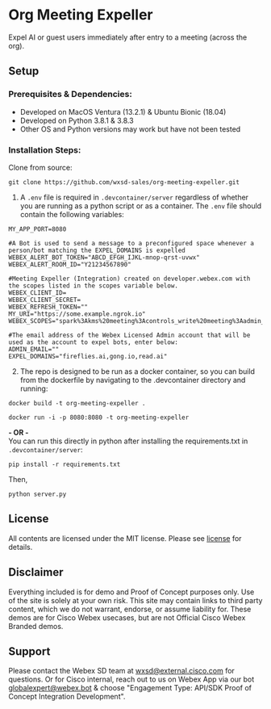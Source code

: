 # Org Meeting Expeller

Expel AI or guest users immediately after entry to a meeting (across the org).
<!--[![Vidcast Overview](https://github.com/wxsd-sales/custom-pmr-pin/assets/19175490/4861e7cd-7478-49cf-bada-223b30810691)](https://app.vidcast.io/share/3f264756-563a-4294-82f7-193643932fb3)-->
<!--[![Vidcast Overview](https://github-production-user-asset-6210df.s3.amazonaws.com/19175490/249649420-980de741-1a2c-4aea-883e-4da629bc8701.png)](https://app.vidcast.io/share/677cc9bc-b0bb-4419-9338-5f4bbe0100a3)-->


## Setup

### Prerequisites & Dependencies:

- Developed on MacOS Ventura (13.2.1) & Ubuntu Bionic (18.04)
- Developed on Python 3.8.1 & 3.8.3
-   Other OS and Python versions may work but have not been tested

<!-- GETTING STARTED -->

### Installation Steps:

Clone from source:  
```
git clone https://github.com/wxsd-sales/org-meeting-expeller.git
```

1. A ```.env``` file is required in ```.devcontainer/server``` regardless of whether you are running as a python script or as a container.  The ```.env``` file should contain the following variables:
```
MY_APP_PORT=8080

#A Bot is used to send a message to a preconfigured space whenever a person/bot matching the EXPEL_DOMAINS is expelled
WEBEX_ALERT_BOT_TOKEN="ABCD_EFGH_IJKL-mnop-qrst-uvwx"
WEBEX_ALERT_ROOM_ID="Y21234567890"

#Meeting Expeller (Integration) created on developer.webex.com with the scopes listed in the scopes variable below.
WEBEX_CLIENT_ID=
WEBEX_CLIENT_SECRET=
WEBEX_REFRESH_TOKEN=""
MY_URI="https://some.example.ngrok.io"
WEBEX_SCOPES="spark%3Akms%20meeting%3Acontrols_write%20meeting%3Aadmin_schedule_write%20meeting%3Aschedules_read%20meeting%3Aparticipants_read%20spark%3Apeople_read%20meeting%3Acontrols_read%20meeting%3Aadmin_participants_read%20meeting%3Aparticipants_write%20meeting%3Aadmin_schedule_read%20meeting%3Aschedules_write"

#The email address of the Webex Licensed Admin account that will be used as the account to expel bots, enter below:
ADMIN_EMAIL=""
EXPEL_DOMAINS="fireflies.ai,gong.io,read.ai"
```

2. The repo is designed to be run as a docker container, so you can build from the dockerfile by navigating to the .devcontainer directory and running:
```
docker build -t org-meeting-expeller .
```
```
docker run -i -p 8080:8080 -t org-meeting-expeller
```   
**- OR -**  
You can run this directly in python after installing the requirements.txt in ```.devcontainer/server```:
```
pip install -r requirements.txt
```
Then,
```
python server.py
```


## License

All contents are licensed under the MIT license. Please see [license](LICENSE) for details.

## Disclaimer

<!-- Keep the following here -->  
Everything included is for demo and Proof of Concept purposes only. Use of the site is solely at your own risk. This site may contain links to third party content, which we do not warrant, endorse, or assume liability for. These demos are for Cisco Webex usecases, but are not Official Cisco Webex Branded demos.
 
 
## Support

Please contact the Webex SD team at [wxsd@external.cisco.com](mailto:wxsd@external.cisco.com?subject=OrgMeetingExpeller) for questions. Or for Cisco internal, reach out to us on Webex App via our bot globalexpert@webex.bot & choose "Engagement Type: API/SDK Proof of Concept Integration Development". 
